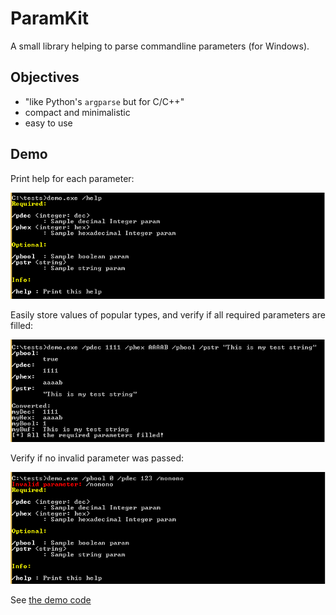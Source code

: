 # ParamKit
A small library helping to parse commandline parameters (for Windows).

Objectives
-
+ "like Python's `argparse` but for C/C++"
+ compact and minimalistic
+ easy to use


Demo
-
Print help for each parameter:

<img src="./img/demo_help.png" alt="demo: print help" >

Easily store values of popular types, and verify if all required parameters are filled:

<img src="./img/demo_print.png" alt="demo: print filled params" >

Verify if no invalid parameter was passed:

<img src="./img/demo_invalid_param.png" alt="demo: print invalid param" >

See [the demo code](https://github.com/hasherezade/paramkit/tree/master/demo)
